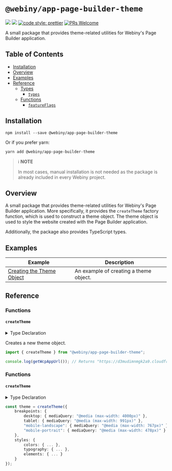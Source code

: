 # `@webiny/app-page-builder-theme`
[![](https://img.shields.io/npm/dw/@webiny/app-page-builder-theme.svg)](https://www.npmjs.com/package/@webiny/app-page-builder-theme)
[![](https://img.shields.io/npm/v/@webiny/app-page-builder-theme.svg)](https://www.npmjs.com/package/@webiny/app-page-builder-theme)
[![code style: prettier](https://img.shields.io/badge/code_style-prettier-ff69b4.svg?style=flat-square)](https://github.com/prettier/prettier)
[![PRs Welcome](https://img.shields.io/badge/PRs-welcome-brightgreen.svg?style=flat-square)](http://makeapullrequest.com)

A small package that provides theme-related utilities for Webiny's Page Builder application.

## Table of Contents

-   [Installation](#installation)
-   [Overview](#overview)
-   [Examples](#examples)
-   [Reference](#reference)
    -   [Types](#Types)
        -   [`types`](#featureFlags)
    -   [Functions](#functions)
        -   [`featureFlags`](#featureFlags)

## Installation

```
npm install --save @webiny/app-page-builder-theme
```

Or if you prefer yarn:

```
yarn add @webiny/app-page-builder-theme
```

> ℹ️ **NOTE**
> 
> In most cases, manual installation is not needed as the package is already included in every Webiny project. 

## Overview

A small package that provides theme-related utilities for Webiny's Page Builder application. More specifically, it provides the `createTheme` factory function, which is used to construct a theme object. The theme object is used to style the website created with the Page Builder application.

Additionally, the package also provides TypeScript types.

## Examples

| Example                                                     | Description                            |
|-------------------------------------------------------------|----------------------------------------|
| [Creating the Theme Object](./docs/examples/createTheme.md) | An example of creating a theme object. |

## Reference

### Functions

#### `createTheme`

<details>
<summary>Type Declaration</summary>
<p>

```ts
export declare const createTheme: (theme: Theme) => Theme;
```

</p>
</details>

Creates a new theme object.

```ts
import { createTheme } from "@webiny/app-page-builder-theme";

console.log(getWcpAppUrl()); // Returns "https://d3mudimnmgk2a9.cloudfront.net".
```

### Functions

#### `createTheme`

<details>
<summary>Type Declaration</summary>
<p>

```ts
export declare const createTheme: (theme: Theme) => Theme;
```

</p>
</details>


```ts
const theme = createTheme({
    breakpoints: {
        desktop: { mediaQuery: "@media (max-width: 4000px)" },
        tablet: { mediaQuery: "@media (max-width: 991px)" },
        "mobile-landscape": { mediaQuery: "@media (max-width: 767px)" },
        "mobile-portrait": { mediaQuery: "@media (max-width: 478px)" }
    },
    styles: {
        colors: { ... },
        typography: { ... },
        elements: { ... }
    }
});
```